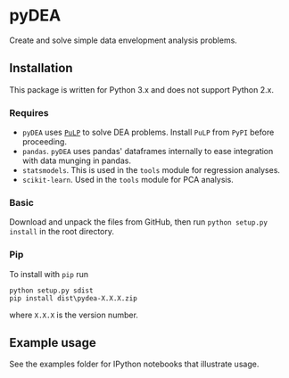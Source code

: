 # pyDEA

Create and solve simple data envelopment analysis problems.

## Installation

This package is written for Python 3.x and does not support Python 2.x.

### Requires

 - `pyDEA` uses [`PuLP`](http://www.coin-or.org/PuLP/index.html) to solve DEA problems. Install `PuLP` from `PyPI` before proceeding.
 - `pandas`. `pyDEA` uses pandas' dataframes internally to ease integration with data munging in pandas.
 - `statsmodels`. This is used in the `tools` module for regression analyses.
 - `scikit-learn`. Used in the `tools` module for PCA analysis.

### Basic

Download and unpack the files from GitHub, then run `python setup.py install` in the root directory.

### Pip

To install with `pip` run

    python setup.py sdist
    pip install dist\pydea-X.X.X.zip

where `X.X.X` is the version number.

## Example usage

See the examples folder for IPython notebooks that illustrate usage.
